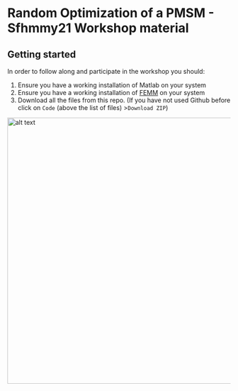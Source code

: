 # Random Optimization of a PMSM - Sfhmmy21 Workshop material
## Getting started
In order to follow along and participate in the workshop you should:
1) Ensure you have a working installation of Matlab on your system
1) Ensure you have a working installation of [FEMM](https://github.com/prometheus-eco-racing/motor-optimization-sfhmmy21/releases) on your system
1) Download all the files from this repo. (If you have not used Github before click on ```Code``` (above the list of files) >```Download ZIP```) 

<img src="https://github.com/prometheus-eco-racing/motor-optimization-sfhmmy21/releases" alt="alt text" width="600">

